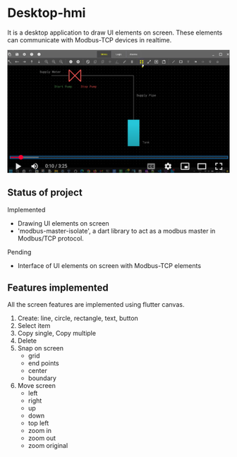 # Desktop-hmi  
It is a desktop application to draw UI elements on screen. These elements can communicate with Modbus-TCP devices in realtime.

[![Screenshot of Youtube video](/assets/Youtube-Screenshot-2.png)](https://youtu.be/IvLdoEzT2GM)

## Status of project
Implemented
- Drawing UI elements on screen
- 'modbus-master-isolate', a dart library to act as a modbus master in Modbus/TCP protocol.

Pending
- Interface of UI elements on screen with Modbus-TCP elements

## Features implemented
All the screen features are implemented using flutter canvas.
1. Create: line, circle, rectangle, text, button 
2. Select item 
3. Copy single, Copy multiple 
4. Delete 
5. Snap on screen 
    - grid
    - end points
    - center
    - boundary 
6. Move screen
    - left
    - right
    - up
    - down
    - top left
    - zoom in 
    - zoom out
    - zoom original
